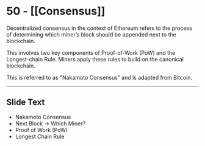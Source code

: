 # 50 - [[Consensus]]

Decentralized consensus in the context of Ethereum refers to the process of determining which miner’s block should be appended next to the blockchain. 

This involves two key components of Proof-of-Work (PoW) and the Longest-chain Rule. Miners apply these rules to build on the canonical blockchain. 

This is referred to as "Nakamoto Consensus” and is adapted from Bitcoin.

---
## Slide Text
- Nakamoto Consensus
- Next Block -> Which Miner?
- Proof of Work (PoW)
- Longest Chain Rule
 

